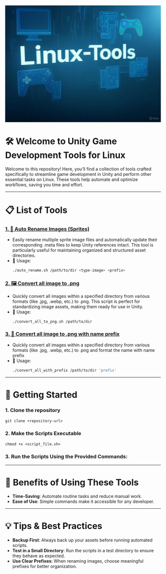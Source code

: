 <p align="center">
  <a href="https://skillicons.dev">
    <img src="logo_linux_tools.jpg" />
  </a>
</p>

# 🛠️ Welcome to Unity Game Development Tools for Linux

Welcome to this repository! Here, you’ll find a collection of tools crafted specifically to streamline game development in Unity and perform other essential tasks on Linux. These tools help automate and optimize workflows, saving you time and effort.

--------------------------

# 📋 List of Tools

### [1. 🔄 Auto Rename Images (Sprites)](./auto_rename_unity.sh)
- Easily rename multiple sprite image files and automatically update their corresponding .meta files to keep Unity references intact. This tool is particularly useful for maintaining organized and structured asset directories.
- 🚀 Usage:
  ``` bash
  ./auto_rename.sh /path/to/dir <type-image> <prefix>
  ```

### [2. 🖼️ Convert all image to .png](./convert_all_to_png.sh)
- Quickly convert all images within a specified directory from various formats (like .jpg, .webp, etc.) to .png. This script is perfect for standardizing image assets, making them ready for use in Unity.
- 🚀 Usage:
    ``` bash
    ./convert_all_to_png.sh /path/to/dir
    ```
    
### [3. 🔄 Convert all image to .png with name prefix](./convert_all_to_png.sh)
- Quickly convert all images within a specified directory from various formats (like .jpg, .webp, etc.) to .png and format the name with name prefix
- 🚀 Usage:
    ``` bash
    ./convert_all_with_prefix /path/to/dir 'prefix'
    ```
--------------------------

# 📂 Getting Started

### 1. Clone the repository
``` git bash
git clone <repository-url>
```

### 2. Make the Scripts Executable
```
chmod +x <script_file.sh>
```

### 3. Run the Scripts Using the Provided Commands:

--------------------------

# 🌟 Benefits of Using These Tools
- **Time-Saving**: Automate routine tasks and reduce manual work.
- **Ease of Use**: Simple commands make it accessible for any developer.

--------------------------

# 💡 Tips & Best Practices
- **Backup First**: Always back up your assets before running automated scripts.
- **Test in a Small Directory**: Run the scripts in a test directory to ensure they behave as expected.
- **Use Clear Prefixes**: When renaming images, choose meaningful prefixes for better organization.
